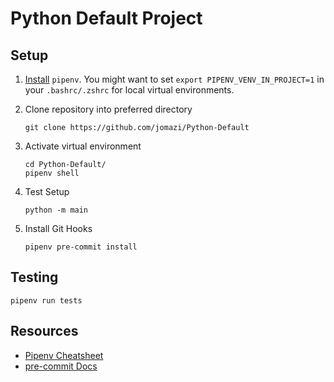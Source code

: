 # Python Default Project

## Setup

1. [Install](https://pipenv.pypa.io/en/latest/#install-pipenv-today) ```pipenv```. You might want to set ```export PIPENV_VENV_IN_PROJECT=1``` in your ```.bashrc/.zshrc``` for local virtual environments.

2. Clone repository into preferred directory

    ```
    git clone https://github.com/jomazi/Python-Default
    ``` 

3. Activate virtual environment

    ```
    cd Python-Default/
    pipenv shell
    ```

4. Test Setup

    ```
    python -m main
    ```

5. Install Git Hooks

    ```
    pipenv pre-commit install
    ```

## Testing

```
pipenv run tests
```

## Resources

- [Pipenv Cheatsheet](https://gist.github.com/bradtraversy/c70a93d6536ed63786c434707b898d55)
- [pre-commit Docs](https://pre-commit.com/)
